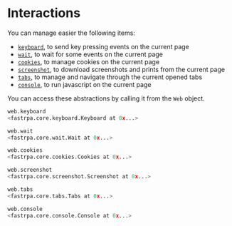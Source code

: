 # Interactions

You can manage easier the following items:

- [`keyboard`](./keyboard.md), to send key pressing events on the current page
- [`wait`](./wait.md), to wait for some events on the current page
- [`cookies`](./cookies.md), to manage cookies on the current page
- [`screenshot`](./screenshot.md), to download screenshots and prints from the current page
- [`tabs`](./tabs.md), to manage and navigate through the current opened tabs
- [`console`](./console.md), to run javascript on the current page

You can access these abstractions by calling it from the `Web` object.

```python linenums="1"
web.keyboard
<fastrpa.core.keyboard.Keyboard at 0x...>

web.wait
<fastrpa.core.wait.Wait at 0x...>

web.cookies
<fastrpa.core.cookies.Cookies at 0x...>

web.screenshot
<fastrpa.core.screenshot.Screenshot at 0x...>

web.tabs
<fastrpa.core.tabs.Tabs at 0x...>

web.console
<fastrpa.core.console.Console at 0x...>
```
